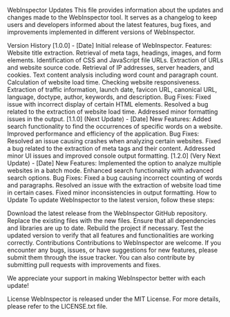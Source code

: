 WebInspector Updates
This file provides information about the updates and changes made to the WebInspector tool. It serves as a changelog to keep users and developers informed about the latest features, bug fixes, and improvements implemented in different versions of WebInspector.

Version History
[1.0.0] - [Date]
Initial release of WebInspector.
Features:
Website title extraction.
Retrieval of meta tags, headings, images, and form elements.
Identification of CSS and JavaScript file URLs.
Extraction of URLs and website source code.
Retrieval of IP addresses, server headers, and cookies.
Text content analysis including word count and paragraph count.
Calculation of website load time.
Checking website responsiveness.
Extraction of traffic information, launch date, favicon URL, canonical URL, language, doctype, author, keywords, and description.
Bug Fixes:
Fixed issue with incorrect display of certain HTML elements.
Resolved a bug related to the extraction of website load time.
Addressed minor formatting issues in the output.
[1.1.0] (Next Update) - [Date]
New Features:
Added search functionality to find the occurrences of specific words on a website.
Improved performance and efficiency of the application.
Bug Fixes:
Resolved an issue causing crashes when analyzing certain websites.
Fixed a bug related to the extraction of meta tags and their content.
Addressed minor UI issues and improved console output formatting.
[1.2.0] (Very Next Update) - [Date]
New Features:
Implemented the option to analyze multiple websites in a batch mode.
Enhanced search functionality with advanced search options.
Bug Fixes:
Fixed a bug causing incorrect counting of words and paragraphs.
Resolved an issue with the extraction of website load time in certain cases.
Fixed minor inconsistencies in output formatting.
How to Update
To update WebInspector to the latest version, follow these steps:

Download the latest release from the WebInspector GitHub repository.
Replace the existing files with the new files.
Ensure that all dependencies and libraries are up to date.
Rebuild the project if necessary.
Test the updated version to verify that all features and functionalities are working correctly.
Contributions
Contributions to WebInspector are welcome. If you encounter any bugs, issues, or have suggestions for new features, please submit them through the issue tracker. You can also contribute by submitting pull requests with improvements and fixes.

We appreciate your support in making WebInspector better with each update!

License
WebInspector is released under the MIT License. For more details, please refer to the LICENSE.txt file.

